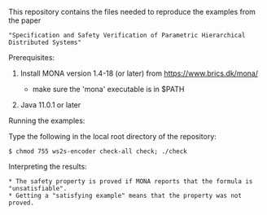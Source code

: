 This repository contains the files needed to reproduce the examples from the paper

    "Specification and Safety Verification of Parametric Hierarchical Distributed Systems" 

Prerequisites: 

1. Install MONA version 1.4-18 (or later) from https://www.brics.dk/mona/ 

    * make sure the 'mona' executable is in $PATH

2. Java 11.0.1 or later

Running the examples: 

Type the following in the local root directory of the repository:

    $ chmod 755 ws2s-encoder check-all check; ./check
    
Interpreting the results: 

    * The safety property is proved if MONA reports that the formula is "unsatisfiable". 
    * Getting a "satisfying example" means that the property was not proved.
